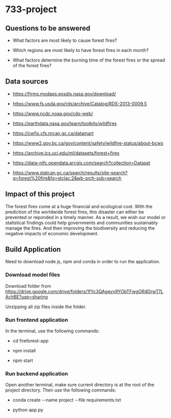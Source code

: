 # 733-project

## Questions to be answered

* What factors are most likely to cause forest fires?

* Which regions are most likely to have forest fires in each month? 

* What factors determine the burning time of the forest fires or the spread of the forest fires?


## Data sources

* https://firms.modaps.eosdis.nasa.gov/download/

* https://www.fs.usda.gov/rds/archive/Catalog/RDS-2013-0009.5

* https://www.ncdc.noaa.gov/cdo-web/

* https://earthdata.nasa.gov/learn/toolkits/wildfires

* https://cwfis.cfs.nrcan.gc.ca/datamart

* https://www2.gov.bc.ca/gov/content/safety/wildfire-status/about-bcws

* https://archive.ics.uci.edu/ml/datasets/forest+fires

* https://data-nifc.opendata.arcgis.com/search?collection=Dataset

* https://www.statcan.gc.ca/search/results/site-search?q=forest%20fire&fq=stclac:2&wb-srch-sub=search

## Impact of this project

The forest fires come at a huge financial and ecological cost. With the prediction of the worldwide forest fires, this disaster can either be prevented or reponded in a timely manner. As a result, we wish our model or statistical findings could help governments and communities sustainably manage the fires. And then improving the biodiversity and reducing the negative impacts of economic development. 

## Build Application
Need to download node js, npm and conda in order to run the application.

### Download model files

Download folder from https://drive.google.com/drive/folders/1fYc3QAgeyv9YObTFwgOR4DrwT7LAchBE?usp=sharing

Unzipping all zip files inside the folder.

### Run frontend application

In the terminal, use the following commands:

* cd fireforest-app

* npm install

* npm start

### Run backend application

Open another terminal, make sure current directory is at the root of the project directory. Then use the following commands:

* conda create --name project --file requirements.txt

* python app.py
